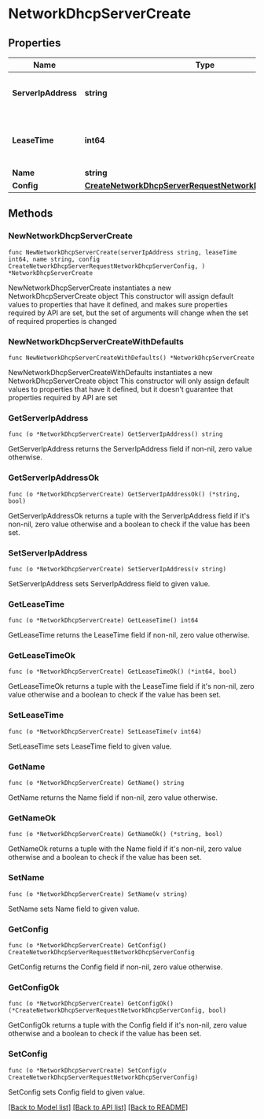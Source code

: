 # NetworkDhcpServerCreate

## Properties

Name | Type | Description | Notes
------------ | ------------- | ------------- | -------------
**ServerIpAddress** | **string** | Server Address for the DHCP Server | 
**LeaseTime** | **int64** | Optional lease time for the DHCP Server | [default to 86400]
**Name** | **string** | Name | 
**Config** | [**CreateNetworkDhcpServerRequestNetworkDhcpServerConfig**](CreateNetworkDhcpServerRequestNetworkDhcpServerConfig.md) |  | 

## Methods

### NewNetworkDhcpServerCreate

`func NewNetworkDhcpServerCreate(serverIpAddress string, leaseTime int64, name string, config CreateNetworkDhcpServerRequestNetworkDhcpServerConfig, ) *NetworkDhcpServerCreate`

NewNetworkDhcpServerCreate instantiates a new NetworkDhcpServerCreate object
This constructor will assign default values to properties that have it defined,
and makes sure properties required by API are set, but the set of arguments
will change when the set of required properties is changed

### NewNetworkDhcpServerCreateWithDefaults

`func NewNetworkDhcpServerCreateWithDefaults() *NetworkDhcpServerCreate`

NewNetworkDhcpServerCreateWithDefaults instantiates a new NetworkDhcpServerCreate object
This constructor will only assign default values to properties that have it defined,
but it doesn't guarantee that properties required by API are set

### GetServerIpAddress

`func (o *NetworkDhcpServerCreate) GetServerIpAddress() string`

GetServerIpAddress returns the ServerIpAddress field if non-nil, zero value otherwise.

### GetServerIpAddressOk

`func (o *NetworkDhcpServerCreate) GetServerIpAddressOk() (*string, bool)`

GetServerIpAddressOk returns a tuple with the ServerIpAddress field if it's non-nil, zero value otherwise
and a boolean to check if the value has been set.

### SetServerIpAddress

`func (o *NetworkDhcpServerCreate) SetServerIpAddress(v string)`

SetServerIpAddress sets ServerIpAddress field to given value.


### GetLeaseTime

`func (o *NetworkDhcpServerCreate) GetLeaseTime() int64`

GetLeaseTime returns the LeaseTime field if non-nil, zero value otherwise.

### GetLeaseTimeOk

`func (o *NetworkDhcpServerCreate) GetLeaseTimeOk() (*int64, bool)`

GetLeaseTimeOk returns a tuple with the LeaseTime field if it's non-nil, zero value otherwise
and a boolean to check if the value has been set.

### SetLeaseTime

`func (o *NetworkDhcpServerCreate) SetLeaseTime(v int64)`

SetLeaseTime sets LeaseTime field to given value.


### GetName

`func (o *NetworkDhcpServerCreate) GetName() string`

GetName returns the Name field if non-nil, zero value otherwise.

### GetNameOk

`func (o *NetworkDhcpServerCreate) GetNameOk() (*string, bool)`

GetNameOk returns a tuple with the Name field if it's non-nil, zero value otherwise
and a boolean to check if the value has been set.

### SetName

`func (o *NetworkDhcpServerCreate) SetName(v string)`

SetName sets Name field to given value.


### GetConfig

`func (o *NetworkDhcpServerCreate) GetConfig() CreateNetworkDhcpServerRequestNetworkDhcpServerConfig`

GetConfig returns the Config field if non-nil, zero value otherwise.

### GetConfigOk

`func (o *NetworkDhcpServerCreate) GetConfigOk() (*CreateNetworkDhcpServerRequestNetworkDhcpServerConfig, bool)`

GetConfigOk returns a tuple with the Config field if it's non-nil, zero value otherwise
and a boolean to check if the value has been set.

### SetConfig

`func (o *NetworkDhcpServerCreate) SetConfig(v CreateNetworkDhcpServerRequestNetworkDhcpServerConfig)`

SetConfig sets Config field to given value.



[[Back to Model list]](../README.md#documentation-for-models) [[Back to API list]](../README.md#documentation-for-api-endpoints) [[Back to README]](../README.md)


